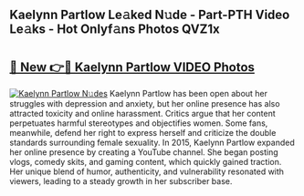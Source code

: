 ## Kaelynn Partlow Le𝚊ked N𝚞de - Part-PTH Video Le𝚊ks - Hot Onlyf𝚊ns Photos QVZ1x

# <h2><a href="http://ab79654.deff.icu/?id=Kaelynn+Partlow">🔗 New 👉🔴 Kaelynn Partlow VIDEO Photos</a></h2>

[![Kaelynn Partlow N𝚞des](https://i.imgur.com/rIISA9y.gif)](http://ab79654.deff.icu/?id=Kaelynn+Partlow)
Kaelynn Partlow has been open about her struggles with depression and anxiety, but her online presence has also attracted toxicity and online harassment. Critics argue that her content perpetuates harmful stereotypes and objectifies women. Some fans, meanwhile, defend her right to express herself and criticize the double standards surrounding female sexuality. In 2015, Kaelynn Partlow expanded her online presence by creating a YouTube channel. She began posting vlogs, comedy skits, and gaming content, which quickly gained traction. Her unique blend of humor, authenticity, and vulnerability resonated with viewers, leading to a steady growth in her subscriber base.
